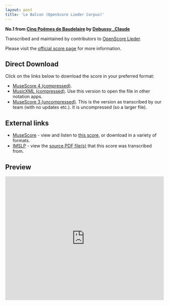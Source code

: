 ```yaml
---
layout: post
title: 'Le Balcon (OpenScore Lieder Corpus)'
---
```


__No.1 from [Cinq Poëmes de Baudelaire](https://fourscoreandmore.org/OpenScore/Debussy%2C_Claude/Cinq_Po%C3%ABmes_de_Baudelaire/) by [Debussy,_Claude](https://fourscoreandmore.org/OpenScore/Debussy%2C_Claude)__

Transcribed and maintained by contributors to [OpenScore Lieder].

Please visit the [official score page] for more information.

[official score page]: https://musescore.com/openscore-lieder-corpus/scores/5060949
[OpenScore Lieder]: https://musescore.com/openscore-lieder-corpus

## Direct Download

Click on the links below to download the score in your preferred format:
- [MuseScore 4 (compressed)](https://fourscoreandmore.org/OpenScore/Debussy%2C_Claude/Cinq_Po%C3%ABmes_de_Baudelaire/1_Le_Balcon.mscz).
- [MusicXML (compressed)](https://fourscoreandmore.org/OpenScore/Debussy%2C_Claude/Cinq_Po%C3%ABmes_de_Baudelaire/1_Le_Balcon.mxl). Use this version to open the file in other notation apps.
- [MuseScore 3 (uncompressed)](https://raw.githubusercontent.com/OpenScore/Lieder/refs/heads/main/scores/Debussy%2C_Claude/Cinq_Po%C3%ABmes_de_Baudelaire/1_Le_Balcon/lc5060949.mscx). This is the version as transcribed by our team (with no updates etc.). It is uncompressed (so a larger file).

## External links

- [MuseScore] - view and listen to [this score][MuseScore], or download in a variety of formats.
- [IMSLP] - view the [source PDF file(s)][IMSLP] that this score was transcribed from.

[MuseScore]: https://musescore.com/score/5060949
[IMSLP]: https://imslp.org/wiki/Special:ReverseLookup/225776

## Preview

<iframe width="100%" height="394" src="https://musescore.com/openscore-lieder-corpus/scores/5060949/embed" frameborder="0" allowfullscreen allow="autoplay; fullscreen"></iframe>
